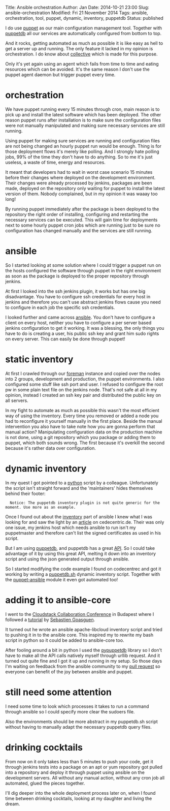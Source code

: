 Title:       Ansible orchestration
Author:      Jan
Date: 	     2014-10-21 23:00
Slug:	     ansible-orchestration
Modified:    Fri 21 November 2014
Tags: 	     ansible, orchestration, tool, puppet, dynamic, inventory, puppetdb
Status:      published

I do use [puppet](https://docs.puppetlabs.com/#puppetpuppet) as our main configuration management tool. Together with [puppetdb](https://docs.puppetlabs.com/#puppetdbpuppetdblatest) all our services are automatically configured from bottom to top.

And it rocks, getting automated as much as possible it is like easy as hell to get a server up and running. The only feature it lacked in my opinion is orchestration. I do know about [collective](http://puppetlabs.com/mcollective) which is made for this purpose.

Only it's yet again using an agent which fails from time to time and eating resources which can be avoided. It's the same reason I don't use the puppet agent daemon but trigger puppet every time.

# orchestration

We have puppet running every 15 minutes through cron, main reason is to pick up and install the latest software which has been deployed. The other reason puppet runs after installation is to make sure the configuration files were not manually manipulated and making sure necessary services are still running.

Using puppet for making sure services are running and configuration files are not being changed an hourly puppet run would be enough. Thing is for those deployment flows it's merely like polling. And I strongly hate polling jobs, 99% of the time they don't have to do anything. So to me it's just useless, a waste of time, energy and resources.

It meant that developers had to wait in worst case scenario 15 minutes before their changes where deployed on the development environment. Their changes were already processed by jenkins, packages are been made, deployed on the repository only waiting for puppet to install the latest version of them. Nobody complained, but in my opinion it was waaay too long!

By running puppet immediately after the package is been deployed to the repository the right order of installing, configuring and restarting the necessary services can be executed. This will gain time for deployments next to some hourly puppet cron jobs which are running just to be sure no configuration has changed manually and the services are still running.

# ansible

So I started looking at some solution where I could trigger a puppet run on the hosts configured the software through puppet in the right environment as soon as the package is deployed to the proper repository through jenkins.

At first I looked into the ssh jenkins plugin, it works but has one big disadvantage. You have to configure ssh credentials for every host in jenkins and therefore you can't use abstract jenkins flows cause you need to configure in each job the specific ssh credentials.

I looked further and came across [ansible](http://www.ansible.com). You don't have to configure a client on every host, neither you have to configure a per server based jenkins configuration to get it working. It was a blessing, the only things you have to do is creating a user, his public ssh key and grant him sudo rights on every server. This can easily be done through puppet!

# static inventory

At first I crawled through our [foreman](http://www.theforeman.org) instance and copied over the nodes into 2 groups, development and production, the puppet environments. I also configured some stuff like ssh port and user. I refused to configure the root pw in some plain text file on the jenkins node. That's not safe at all in my opinion, instead I created an ssh key pair and distributed the public key on all servers.

In my fight to automate as much as possible this wasn't the most efficient way of using the inventory. Every time you removed or added a node you had to reconfigure it yourself manually in the first place. Beside the manual intervention you also have to take note how you are gonna perform that manual action? Manipulating configuration data on the production machine is not done, using a git repository which you package or adding them to puppet, which both sounds wrong. The first because it's overkill the second because it's rather data over configuration.

# dynamic inventory

In my quest I got pointed to a [python](https://github.com/EchoTeam/ansible-plugins) script by a colleague. Unfortunately the script isn't straight forward and the 'maintainers' hides themselves behind their footer:

```
  Notice: The puppetdb inventory plugin is not quite generic for the moment. Use more as an example.
```

Once I found out about the [inventory](http://docs.ansible.com/developing_inventory.html) part of ansible I knew what I was looking for and saw the light by an [article](https://blog.codecentric.de/en/2014/09/use-ansible-remote-executor-puppet-environment/) on cedecentric.de. Their was only one issue, my jenkins host which needs ansible to run isn't my puppetmaster and therefore can't list the signed certificates as used in his script.

But I am using [puppetdb](https://docs.puppetlabs.com/puppetdb/latest/index.html), and puppetdb has a great [API](https://docs.puppetlabs.com/puppetdb/2.2/api/index.html). So I could take advantage of it by using this great API, melting it down into an inventory script and using the json generated output through ansible.

So I started modifying the code example I found on codecentrec and got it working by writing a [puppetdb.sh](https://github.com/visibilityspots/ansible-puppet-inventory) dynamic inventory script. Together with the [puppet-ansible](https://github.com/visibilityspots/puppet-ansible) module it even got automated too!

# adding it to ansible-core

I went to the [Cloudstack Collaboration Conference](http://events.linuxfoundation.org/events/cloudstack-collaboration-conference-europe) in Budapest where I followed a [tutorial](https://github.com/runseb/runseb.github.io/blob/master/ONEPAGE.md) by [Sebastien Goasguen](http://sebgoa.blogspot.hu/).

It turned out he wrote an ansible apache-libcloud inventory script and tried to pushing it in to the ansible core. This inspired my to rewrite my bash script in python so it could be added to ansible-core too.

After fooling around a bit in python I used the [pypuppetdb](https://github.com/puppet-community/pypuppetdb) library so I don't have to make all the API calls natively myself through urllib request. And it turned out quite fine and I got it up and running in my setup. So those days I'm waiting on feedback from the ansible community to my [pull request](https://github.com/ansible/ansible/pull/9593) so everyone can benefit of the joy between ansible and puppet.

# still need some attention

I need some time to look which processes it takes to run a command through ansible so I could specify more clear the sudoers file.

Also the environments should be more abstract in my puppetdb.sh script without having to manually adapt the necessary puppetdb query files.

# drinking cocktails

From now on it only takes less than 5 minutes to push your code, get it through jenkins tests into a package on an apt or yum repository got pulled into a repository and deploy it through puppet using ansible on the development servers. All without any manual action, without any cron job all automated, glued the pieces together.

I'll dig deeper into the whole deployment process later on, when I found time between drinking cocktails, looking at my daughter and living the dream.
